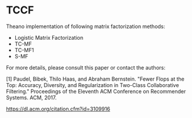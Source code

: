 # TCCF

Theano implementation of following matrix factorization methods:
 - Logistic Matrix Factorization
 - TC-MF
 - TC-MF1
 - S-MF

For more details, please consult this paper or contact the authors:

[1] Paudel, Bibek, Thilo Haas, and Abraham Bernstein. "Fewer Flops at the Top: Accuracy, Diversity, and Regularization in Two-Class Collaborative Filtering." Proceedings of the Eleventh ACM Conference on Recommender Systems. ACM, 2017.

https://dl.acm.org/citation.cfm?id=3109916
